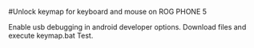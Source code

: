 #Unlock keymap for keyboard and mouse on ROG PHONE 5

Enable usb debugging in android developer options.
Download files and execute keymap.bat
Test.

